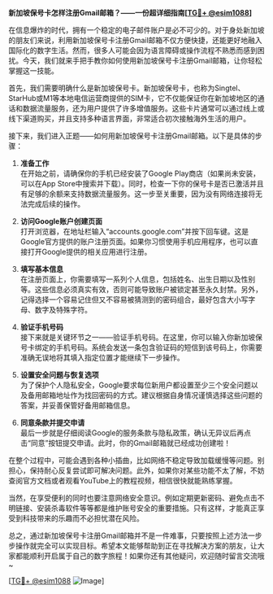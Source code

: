 **新加坡保号卡怎样注册Gmail邮箱？——一份超详细指南[[TG💪+ @esim1088](https://t.me/s/esim1088)]**

在信息爆炸的时代，拥有一个稳定的电子邮件账户是必不可少的。对于身处新加坡的朋友们来说，利用新加坡保号卡注册Gmail邮箱不仅方便快捷，还能更好地融入国际化的数字生活。然而，很多人可能会因为语言障碍或操作流程不熟悉而感到困扰。今天，我们就来手把手教你如何使用新加坡保号卡注册Gmail邮箱，让你轻松掌握这一技能。

首先，我们需要明确什么是新加坡保号卡。新加坡保号卡，也称为Singtel、StarHub或M1等本地电信运营商提供的SIM卡，它不仅能保证你在新加坡地区的通话和数据流量服务，还为用户提供了许多增值服务。这些卡片通常可以通过线上或线下渠道购买，并且支持多种语言界面，非常适合初次接触海外生活的用户。

接下来，我们进入正题——如何用新加坡保号卡注册Gmail邮箱。以下是具体的步骤：

1. **准备工作**  
   在开始之前，请确保你的手机已经安装了Google Play商店（如果尚未安装，可以在App Store中搜索并下载）。同时，检查一下你的保号卡是否已激活并且有足够的余额来支持数据流量服务。这一步至关重要，因为没有网络连接将无法完成后续的操作。

2. **访问Google账户创建页面**  
   打开浏览器，在地址栏输入“accounts.google.com”并按下回车键。这是Google官方提供的账户注册页面。如果你习惯使用手机应用程序，也可以直接打开Google提供的相关应用进行注册。

3. **填写基本信息**  
   在注册页面上，你需要填写一系列个人信息，包括姓名、出生日期以及性别等。这些信息必须真实有效，否则可能导致账户被锁定甚至永久封禁。另外，记得选择一个容易记住但又不容易被猜测到的密码组合，最好包含大小写字母、数字及特殊字符。

4. **验证手机号码**  
   接下来就是关键环节之一——验证手机号码。在这里，你可以输入你新加坡保号卡绑定的手机号码。系统会发送一条包含验证码的短信到该号码上，你需要准确无误地将其填入指定位置才能继续下一步操作。

5. **设置安全问题与恢复选项**  
   为了保护个人隐私安全，Google要求每位新用户都设置至少三个安全问题以及备用邮箱地址作为找回密码的方式。建议根据自身情况谨慎选择这些问题的答案，并妥善保管好备用邮箱信息。

6. **同意条款并提交申请**  
   最后一步就是仔细阅读Google的服务条款与隐私政策，确认无异议后再点击“同意”按钮提交申请。此时，你的Gmail邮箱就已经成功创建啦！

在整个过程中，可能会遇到各种小插曲，比如网络不稳定导致加载缓慢等问题。别担心，保持耐心反复尝试即可解决问题。此外，如果你对某些功能不太了解，不妨查阅官方文档或者观看YouTube上的教程视频，相信很快就能熟练掌握。

当然，在享受便利的同时也要注意网络安全意识。例如定期更新密码、避免点击不明链接、安装杀毒软件等等都是维护账号安全的重要措施。只有这样，才能真正享受到科技带来的乐趣而不必担忧潜在风险。

总之，通过新加坡保号卡注册Gmail邮箱并不是一件难事，只要按照上述方法一步步操作就完全可以实现目标。希望本文能够帮助到正在寻找解决方案的朋友，让大家都能顺利开启属于自己的数字旅程！如果你还有其他疑问，欢迎随时留言交流哦~

[[TG💪+ @esim1088](https://t.me/s/esim1088) ![Image](https://i.postimg.cc/4NQfJmqS/Snipaste-2025-05-13-00-14-12.png)]